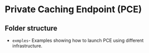# Private Caching Endpoint (PCE)

## Folder structure

- `exmples`- Examples showing how to launch PCE using different infrastructure.
